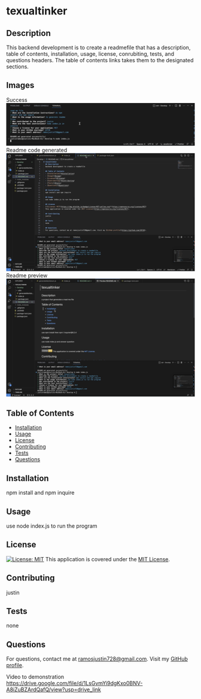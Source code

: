 # texualtinker
  ## Description
  This backend development is to create a readmefile that has a description, table of contents, installation, usage, license, conrubiting, tests, and questions headers. The table of contents links takes them to the designated sections.

  ## Images
  Success
  ![ScreenShot](./images/success-readmefile.png)
  Readme code generated
  ![ScreenShot](./images/readmefile-code.png)
  Readme preview
  ![ScreenShot](./images/readmefile-preview.png)
  ## Table of Contents
  - [Installation](#installation)
  - [Usage](#usage)
  - [License](#license)
  - [Contributing](#contributing)
  - [Tests](#tests)
  - [Questions](#questions)
  
  ## Installation
  npm install and npm inquire
  
  ## Usage
  use node index.js to run the program
  
  ## License
  [![License: MIT](https://img.shields.io/badge/License-MIT-yellow.svg)](https://opensource.org/licenses/MIT)
  This application is covered under the [MIT License](https://opensource.org/licenses/MIT).

  ## Contributing
  justin

  ## Tests
  none

  ## Questions
  For questions, contact me at ramosjustin728@gmail.com. Visit my [GitHub profile](https://github.com/JR728).
  
  Video to demonstration https://drive.google.com/file/d/1LsGvmYi9dgKxo0BNV-A8iZuBZArdQafQ/view?usp=drive_link
